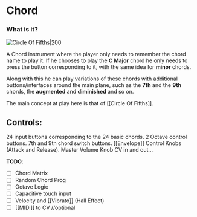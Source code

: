 # Chord

### What is it?

![Circle Of Fifths|200](https://miro.medium.com/v2/resize:fit:1400/1*y82hd88gvbmDDHhoy0b8gA.png) 

A Chord instrument where the player only needs to remember the chord name to play it. If he chooses to play the **C Major** chord he only needs to press the button corresponding to it, with the same idea for **minor** chords.

Along with this he can play variations of these chords with additional buttons/interfaces around the main plane, such as the **7th** and the **9th** chords, the **augmented** and **diminished** and so on.

The main concept at play here is that of [[Circle Of Fifths]]. 

## Controls:
24 input buttons corresponding to the 24 basic chords.
2 Octave control buttons.
7th and 9th chord switch buttons.
[[Envelope]] Control Knobs (Attack and Release).
Master Volume Knob
CV in and out...

**TODO**:
- [ ] Chord Matrix
- [ ] Random Chord Prog
- [ ] Octave Logic
- [ ] Capacitive touch input
- [ ] Velocity and [[Vibrato]] (Hall Effect)
- [ ] [[MIDI]] to CV //optional
